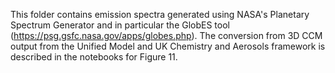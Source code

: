 This folder contains emission spectra generated using NASA's Planetary Spectrum Generator and in particular the GlobES tool (https://psg.gsfc.nasa.gov/apps/globes.php). The conversion from 3D CCM output from the Unified Model and UK Chemistry and Aerosols framework is described in the notebooks for Figure 11.

